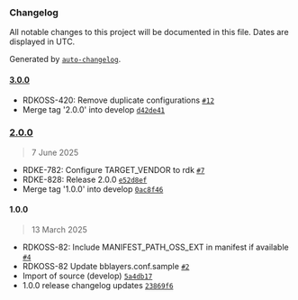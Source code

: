 ### Changelog

All notable changes to this project will be documented in this file. Dates are displayed in UTC.

Generated by [`auto-changelog`](https://github.com/CookPete/auto-changelog).

#### [3.0.0](https://github.com/rdkcentral/meta-oss-reference-development/compare/2.0.0...3.0.0)

- RDKOSS-420: Remove duplicate configurations [`#12`](https://github.com/rdkcentral/meta-oss-reference-development/pull/12)
- Merge tag '2.0.0' into develop [`d42de41`](https://github.com/rdkcentral/meta-oss-reference-development/commit/d42de41029f64d363be46c09ed199a7bd79c6d4a)

### [2.0.0](https://github.com/rdkcentral/meta-oss-reference-development/compare/1.0.0...2.0.0)

> 7 June 2025

- RDKE-782: Configure TARGET_VENDOR to rdk [`#7`](https://github.com/rdkcentral/meta-oss-reference-development/pull/7)
- RDKE-828: Release 2.0.0 [`e52d8ef`](https://github.com/rdkcentral/meta-oss-reference-development/commit/e52d8ef4748217f33b0cb52057623cc34fa19459)
- Merge tag '1.0.0' into develop [`0ac8f46`](https://github.com/rdkcentral/meta-oss-reference-development/commit/0ac8f46b103abcea993acc801df93d5b3c32a8ef)

#### 1.0.0

> 13 March 2025

- RDKOSS-82: Include MANIFEST_PATH_OSS_EXT in manifest if available [`#4`](https://github.com/rdkcentral/meta-oss-reference-development/pull/4)
- RDKOSS-82 Update bblayers.conf.sample [`#2`](https://github.com/rdkcentral/meta-oss-reference-development/pull/2)
- Import of source (develop) [`5a4db17`](https://github.com/rdkcentral/meta-oss-reference-development/commit/5a4db171f12b3b5c9518aab23fd0a657515a780a)
- 1.0.0 release changelog updates [`23869f6`](https://github.com/rdkcentral/meta-oss-reference-development/commit/23869f66cf9b65b3af146f3ab7fa376624457670)
